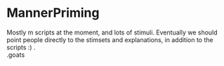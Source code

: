 # MannerPriming
        
Mostly m scripts at the moment, and lots of stimuli. Eventually we should point people directly to the stimsets and explanations, in addition to the scripts :)
.       
.goats